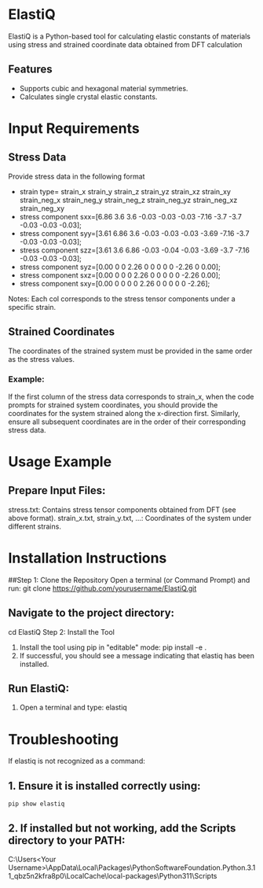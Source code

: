 # ElastiQ
ElastiQ is a Python-based tool for calculating elastic constants of materials using stress and strained coordinate data obtained from DFT calculation

## Features
- Supports cubic and hexagonal material symmetries.
- Calculates single crystal elastic constants.
# Input Requirements
## Stress Data
Provide stress data in the following format
- strain type=         strain_x	strain_y	strain_z	strain_yz	strain_xz	strain_xy	strain_neg_x	strain_neg_y	strain_neg_z	strain_neg_yz	strain_neg_xz	strain_neg_xy
- stress component sxx=[6.86	   3.6	    3.6	    -0.03	      -0.03	    -0.03	    -7.16	        -3.7	        -3.7	          -0.03	       -0.03	        -0.03];
- stress component syy=[3.61	   6.86	     3.6	   -0.03	    -0.03	    -0.03	    -3.69	         -7.16	       -3.7	          -0.03	        -0.03	        -0.03];
- stress component szz=[3.61	   3.6	    6.86	    -0.03	    -0.04	    -0.03	     -3.69	        -3.7	        -7.16	        -0.03	        -0.03	        -0.03];
- stress component syz=[0.00	    0	        0	        2.26	    0	        0	          0	            0	            0	            -2.26	        0	          0.00];
- stress component sxz=[0.00	     0	      0	        0	        2.26	     0	        0	            0	            0	            0	          -2.26        	0.00];
- stress component sxy=[0.00	      0	      0	        0	        0	      2.26	        0	            0	            0	            0	            0	          -2.26];

Notes:
Each col corresponds to the stress tensor components under a specific strain.

## Strained Coordinates
The coordinates of the strained system must be provided in the same order as the stress values.
### Example:
If the first column of the stress data corresponds to strain_x, when the code prompts for strained system coordinates, you should provide the coordinates for the system strained along the x-direction first.
Similarly, ensure all subsequent coordinates are in the order of their corresponding stress data.

# Usage Example
## Prepare Input Files:
stress.txt: Contains stress tensor components obtained from DFT (see above format).
strain_x.txt, strain_y.txt, ...: Coordinates of the system under different strains.

# Installation Instructions
##Step 1: Clone the Repository
Open a terminal (or Command Prompt) and run:
git clone https://github.com/yourusername/ElastiQ.git

## Navigate to the project directory:
cd ElastiQ
Step 2: Install the Tool

1. Install the tool using pip in "editable" mode:
pip install -e .
2. If successful, you should see a message indicating that elastiq has been installed.

## Run ElastiQ:
1. Open a terminal and type:
elastiq

# Troubleshooting
If elastiq is not recognized as a command:

 ## 1. Ensure it is installed correctly using:
    pip show elastiq
 ## 2. If installed but not working, add the Scripts directory to your PATH:
C:\Users\<Your Username>\AppData\Local\Packages\PythonSoftwareFoundation.Python.3.11_qbz5n2kfra8p0\LocalCache\local-packages\Python311\Scripts
